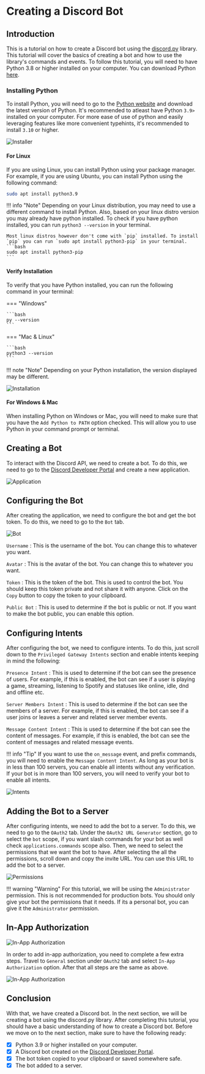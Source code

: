 # Creating a Discord Bot

## Introduction

This is a tutorial on how to create a Discord bot using the [discord.py](https://discordpy.readthedocs.io/en/latest/) library. This tutorial will cover the basics of creating a bot and how to use the library's commands and events. To follow this tutorial, you will need to have Python 3.8 or higher installed on your computer. You can download Python [here](https://www.python.org/downloads/).

### Installing Python

To install Python, you will need to go to the [Python website](https://www.python.org/downloads/) and download the latest version of Python. It's recommended to atleast have Python `3.9>` installed on your computer. For more ease of use of python and easily leveraging features like more convenient typehints, it's recommended to install `3.10` or higher.

![Installer](assets/python.png)

#### For Linux

If you are using Linux, you can install Python using your package manager. For example, if you are using Ubuntu, you can install Python using the following command:

```bash
sudo apt install python3.9
```

!!! info "Note"
    Depending on your Linux distribution, you may need to use a different command to install Python. Also, based on your linux distro version you may already have python installed. To check if you have python installed, you can run `python3 --version` in your terminal.  

    Most linux distros however don't come with `pip` installed. To install `pip` you can run `sudo apt install python3-pip` in your terminal.
    ```bash
    sudo apt install python3-pip
    ```

#### Verify Installation

To verify that you have Python installed, you can run the following command in your terminal:

=== "Windows"

    ```bash
    py --version
    ```
=== "Mac & Linux"

    ```bash
    python3 --version
    ```

!!! note "Note"
    Depending on your Python installation, the version displayed may be different.

![Installation](assets/installation.png)

#### For Windows & Mac

When installing Python on Windows or Mac, you will need to make sure that you have the `Add Python to PATH` option checked. This will allow you to use Python in your command prompt or terminal.

## Creating a Bot

To interact with the Discord API, we need to create a bot. To do this, we need to go to the [Discord Developer Portal](https://discord.com/developers/applications) and create a new application.

![Application](assets/application.png)

## Configuring the Bot

After creating the application, we need to configure the bot and get the bot token. To do this, we need to go to the `Bot` tab.

![Bot](assets/bot.png)

`Username`
:   This is the username of the bot. You can change this to whatever you want.

`Avatar`
:   This is the avatar of the bot. You can change this to whatever you want.

`Token`
:   This is the token of the bot. This is used to control the bot. You should keep this token private and not share it with anyone. Click on the `Copy` button to copy the token to your clipboard.

`Public Bot`
:   This is used to determine if the bot is public or not. If you want to make the bot public, you can enable this option.

## Configuring Intents

After configuring the bot, we need to configure intents. To do this, just scroll down to the `Privileged Gateway Intents` section and enable intents keeping in mind the following:

`Presence Intent`
:   This is used to determine if the bot can see the presence of users. For example, if this is enabled, the bot can see if a user is playing a game, streaming, listening to Spotify and statuses like online, idle, dnd and offline etc.

`Server Members Intent`
:   This is used to determine if the bot can see the members of a server. For example, if this is enabled, the bot can see if a user joins or leaves a server and related server member events.

`Message Content Intent`
:   This is used to determine if the bot can see the content of messages. For example, if this is enabled, the bot can see the content of messages and related message events.

!!! info "Tip"
    If you want to use the `on_message` event, and prefix commands, you will need to enable the `Message Content Intent`. As long as your bot is in less than 100 servers, you can enable all intents without any verification. If your bot is in more than 100 servers, you will need to verify your bot to enable all intents.

![Intents](assets/intents.png)

## Adding the Bot to a Server

After configuring intents, we need to add the bot to a server. To do this, we need to go to the `OAuth2` tab. Under the `OAuth2 URL Generator` section, go to select the `bot` scope, if you want slash commands for your bot as well check `applications.commands` scope also. Then, we need to select the permissions that we want the bot to have. After selecting the all the permissions, scroll down and copy the invite URL. You can use this URL to add the bot to a server.

![Permissions](assets/permissions.png)

!!! warning "Warning"
    For this tutorial, we will be using the `Administrator` permission. This is not recommended for production bots. You should only give your bot the permissions that it needs. If its a personal bot, you can give it the `Administrator` permission.

## In-App Authorization

![In-App Authorization](assets/tutorial_bot.png)

In order to add in-app authorization, you need to complete a few extra steps. Travel to `General` section under `OAuth2` tab and select `In-App Authorization` option. After that all steps are the same as above.

![In-App Authorization](assets/in_app_authorization.png)

## Conclusion

With that, we have created a Discord bot. In the next section, we will be creating a bot using the discord.py library. After completing this tutorial, you should have a basic understanding of how to create a Discord bot.
Before we move on to the next section, make sure to have the following ready:

- [x] Python 3.9 or higher installed on your computer.
- [x] A Discord bot created on the [Discord Developer Portal](https://discord.com/developers/applications).
- [x] The bot token copied to your clipboard or saved somewhere safe.
- [x] The bot added to a server.
